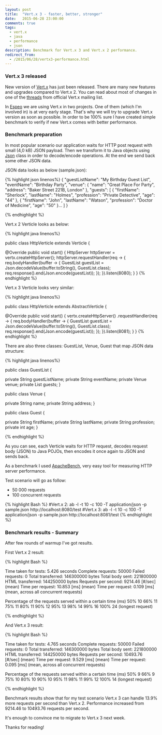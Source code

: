 ```yaml
---
layout: post
title:  "Vert.x 3 - faster, better, stronger"
date:   2015-06-28 23:00:00
comments: true
tags: 
  - vert.x
  - java
  - performance
  - json
description: Benchmark for Vert.x 3 and Vert.x 2 performance.
redirect_from:
  - /2015/06/28/vertx3-performance.html
---
```


### Vert.x 3 released ###

New version of [Vert.x](http://vertx.io)  has just been released. There are many new features and upgrades compared to Vert.x 2.
You can read about most of changes in one of the [threads](https://groups.google.com/forum/#!msg/vertx/_y_VqFQOVhs/r8zce-zzds0J) from official Vert.x mailing list.

In [Espeo](http://espeo.pl) we are using Vert.x in two projects. One of them (which I'm involved in) is at very early stage. That's why we will try to upgrade 
Vert.x version as soon as possible. In order to be 100% sure I have created simple benchmark to verify if new Vert.x comes with better performance.

### Benchmark preparation ###

In most popular scenario our application waits for HTTP post request with small (4,0 kB) JSON payload. 
Then we transform it to Java objects using [Json](http://vertx.io/docs/apidocs/io/vertx/core/json/Json.html) class in order to decode/encode operations.
At the end we send back some other JSON data.

JSON data looks as below (sample.json):

{% highlight json linenos%}
{
  "guestListName": "My Birthday Guest List",
  "eventName": "Birthday Party",
  "venue": {
    "name": "Great Place For Party",
    "address": "Baker Street 221B, London"
  },
  "guests": [
    {
      "firstName": "Sherlock",
      "lastName": "Holmes",
      "profession": "Private Detective",
      "age": "44"
    },
    {
      "firstName": "John",
      "lastName": "Watson",
      "profession": "Doctor of Medicine",
      "age": "50"
    }...
  ]
}

{% endhighlight %}

Vert.x 2 Verticle looks as below:

{% highlight java linenos%}

public class HttpVerticle extends Verticle {

  @Override
  public void start() {
    HttpServer httpServer = vertx.createHttpServer();
    httpServer.requestHandler(req -> {
      req.bodyHandler(buffer -> {
        GuestList guestList = Json.decodeValue(buffer.toString(), GuestList.class);
        req.response().end(Json.encode(guestList));
      });
    }).listen(8080);
  }
}
{% endhighlight %}

Vert.x 3 Verticle looks very similar:

{% highlight java linenos%}

public class HttpVerticle extends AbstractVerticle {

  @Override
  public void start() {
    vertx.createHttpServer()
      .requestHandler(req -> {
        req.bodyHandler(buffer -> {
          GuestList guestList = Json.decodeValue(buffer.toString(), GuestList.class);
          req.response().end(Json.encode(guestList));
        });
      }).listen(8081);
  }
}
{% endhighlight %}


There are also three classes: GuestList, Venue, Guest that map JSON data structure:

{% highlight java linenos%}

public class GuestList {

  private String guestListName;
  private String eventName;
  private Venue venue;
  private List<Guest> guests;
}

public class Venue {

  private String name;
  private String address;
}

public class Guest {

  private String firstName;
  private String lastName;
  private String profession;
  private int age;
}

{% endhighlight %}

As you can see, each Verticle waits for HTTP request, decodes request body (JSON) to Java POJOs, then encodes it once again to JSON
and sends back.

As a benchmark I used [ApacheBench](http://httpd.apache.org/docs/2.4/programs/ab.html), very easy tool for measuring HTTP server performance.

Test scenario will go as follow:

+   50 000 requests
+   100 concurrent requests


{% highlight Bash %}
#Vert.x 2:
ab -l -t 10 -c 100 -T application/json -p sample.json http://localhost:8080/test
#Vert.x 3:
ab -l -t 10 -c 100 -T application/json -p sample.json http://localhost:8081/test
{% endhighlight %}


### Benchmark results - Summary ###

After few rounds of warmup I've got results.

First Vert.x 2 result:

{% highlight Bash %}

Time taken for tests:   5.426 seconds
Complete requests:      50000
Failed requests:        0
Total transferred:      146300000 bytes
Total body sent:        221800000
HTML transferred:       144250000 bytes
Requests per second:    9214.46 [#/sec] (mean)
Time per request:       10.853 [ms] (mean)
Time per request:       0.109 [ms] (mean, across all concurrent requests)

Percentage of the requests served within a certain time (ms)
  50%     10
  66%     11
  75%     11
  80%     11
  90%     12
  95%     13
  98%     14
  99%     16
 100%     24 (longest request)

{% endhighlight %}

And Vert.x 3 result:

{% highlight Bash %}

Time taken for tests:   4.765 seconds
Complete requests:      50000
Failed requests:        0
Total transferred:      146300000 bytes
Total body sent:        221800000
HTML transferred:       144250000 bytes
Requests per second:    10493.76 [#/sec] (mean)
Time per request:       9.529 [ms] (mean)
Time per request:       0.095 [ms] (mean, across all concurrent requests)

Percentage of the requests served within a certain time (ms)
  50%      9
  66%      9
  75%     10
  80%     10
  90%     10
  95%     11
  98%     11
  99%     12
 100%     14 (longest request)

{% endhighlight %}

Benchmark results show that for my test scenario Vert.x 3 can handle 13.9% more requests per second than Vert.x 2.
Performance increased from 9214.46 to 10493.76 requests per second.

It's enough to convince me to migrate to Vert.x 3 next week.

Thanks for reading!

